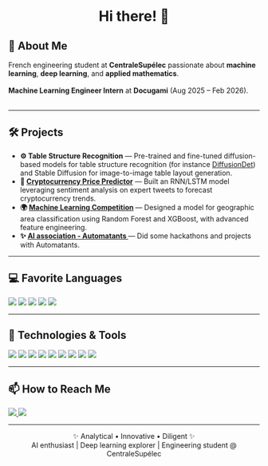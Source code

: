 <h1 align="center">Hi there! 👋</h1>

<h2>🚀 About Me</h2>
<p>
  French engineering student at <strong>CentraleSupélec</strong> passionate about <strong>machine learning</strong>, <strong>deep learning</strong>, and <strong>applied mathematics</strong>.  
  <br><br>
  <strong>Machine Learning Engineer Intern</strong> at <strong>Docugami</strong> (Aug 2025 – Feb 2026).  
  <br><br>
</p>

<hr>

<h2>🛠️ Projects</h2>
<ul>
  <li><strong>⚙️ Table Structure Recognition</strong> — Pre-trained and fine-tuned diffusion-based models for table structure recognition (for instance <a href="https://github.com/thomasgegout/DiffusionDet">DiffusionDet</a>) and Stable Diffusion for image-to-image table layout generation. </li>
  <li><strong>🤖 <a href="https://github.com/thomasgegout/CryptoProphet">Cryptocurrency Price Predictor</a></strong> — Built an RNN/LSTM model leveraging sentiment analysis on expert tweets to forecast cryptocurrency trends.</li>
  <li><strong>🌍 <a href="https://github.com/thomasgegout/kaggle_ml">Machine Learning Competition</a> </strong> — Designed a model for geographic area classification using Random Forest and XGBoost, with advanced feature engineering.</li>
  <li><strong>✨ <a href="https://github.com/thomasgegout/AIProjects"> AI association - Automatants </a></strong> — Did some hackathons and projects with Automatants.</li>
  
</ul>

<hr>

<h2>💻 Favorite Languages</h2>
<p>
  <img src="https://img.shields.io/badge/Python-3670A0?style=for-the-badge&logo=python&logoColor=ffdd54" />
  <img src="https://img.shields.io/badge/C-%2300599C.svg?style=for-the-badge&logo=c&logoColor=white" />
  <img src="https://img.shields.io/badge/C++-%2300599C.svg?style=for-the-badge&logo=c%2B%2B&logoColor=white" />
  <img src="https://img.shields.io/badge/OCaml-%23EC6813.svg?style=for-the-badge&logo=ocaml&logoColor=white" />
  <img src="https://img.shields.io/badge/R-%23276DC3.svg?style=for-the-badge&logo=r&logoColor=white" />
</p>

<hr>

<h2>🧠 Technologies & Tools</h2>
<p>
  <img src="https://img.shields.io/badge/PyTorch-EE4C2C?style=for-the-badge&logo=pytorch&logoColor=white" />
  <img src="https://img.shields.io/badge/TensorFlow-FF6F00?style=for-the-badge&logo=tensorflow&logoColor=white" />
  <img src="https://img.shields.io/badge/Scikit--learn-F7931E?style=for-the-badge&logo=scikitlearn&logoColor=white" />
  <img src="https://img.shields.io/badge/OpenCV-5C3EE8?style=for-the-badge&logo=opencv&logoColor=white" />
  <img src="https://img.shields.io/badge/GCP-4285F4?style=for-the-badge&logo=googlecloud&logoColor=white" />
  <img src="https://img.shields.io/badge/Django-092E20?style=for-the-badge&logo=django&logoColor=white" />
  <img src="https://img.shields.io/badge/SQL-4479A1?style=for-the-badge&logo=postgresql&logoColor=white" />
  <img src="https://img.shields.io/badge/Git-F05032?style=for-the-badge&logo=git&logoColor=white" />
  <img src="https://img.shields.io/badge/Matlab-0076A8?style=for-the-badge&logo=mathworks&logoColor=white" />
</p>

<hr>

<h2>📫 How to Reach Me</h2>
<p>
  <a href="https://www.linkedin.com/in/thomas-gegout/">
    <img src="https://img.shields.io/badge/linkedin-%230077B5.svg?style=for-the-badge&logo=linkedin&logoColor=white">
  </a>
  <a href="mailto:thomas.gegout@student-cs.fr">
    <img src="https://img.shields.io/badge/Outlook-0078D4?style=for-the-badge&logo=microsoft-outlook&logoColor=white">
  </a>
</p>

<hr>

<p align="center">✨ Analytical • Innovative • Diligent ✨<br>
AI enthusiast | Deep learning explorer | Engineering student @ CentraleSupélec</p>

